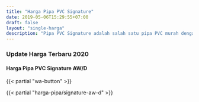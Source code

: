 ```yaml
---
title: "Harga Pipa PVC Signature"
date: 2019-05-06T15:29:55+07:00
draft: false
layout: "single-harga"
description: "Pipa PVC Signature adalah salah satu pipa PVC murah dengan kualitas yang baik. Cocok sekali bagi anda yang butuh pipa PVC murah dengan budget minim."
---
```


### Update Harga Terbaru 2020

#### Harga Pipa PVC Signature AW/D

{{< partial "wa-button" >}}

{{< partial "harga-pipa/signature-aw-d" >}}
